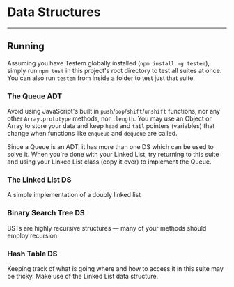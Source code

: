 # Data Structures

---

## Running

Assuming you have Testem globally installed (`npm install -g testem`), simply run `npm test` in this project's root directory to test all suites at once. You can also run `testem` from inside a folder to test just that suite.

### The Queue ADT

Avoid using JavaScript's built in `push`/`pop`/`shift`/`unshift` functions, nor any other `Array.prototype` methods, nor `.length`. You may use an Object or Array to store your data and keep `head` and `tail` pointers (variables) that change when functions like `enqueue` and `dequeue` are called.

Since a Queue is an ADT, it has more than one DS which can be used to solve it. When you're done with your Linked List, try returning to this suite and using your Linked List class (copy it over) to implement the Queue.

### The Linked List DS

A simple implementation of a doubly linked list

### Binary Search Tree DS

BSTs are highly recursive structures — many of your methods should employ recursion.

### Hash Table DS

Keeping track of what is going where and how to access it in this suite may be tricky. Make use of the Linked List data structure.